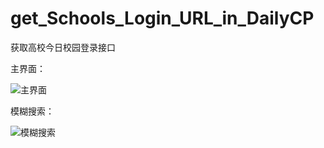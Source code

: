 # get_Schools_Login_URL_in_DailyCP
获取高校今日校园登录接口

主界面：

![主界面](https://s3.bmp.ovh/imgs/2022/05/05/7d6768532901e968.png)

模糊搜索：

![模糊搜索](https://s3.bmp.ovh/imgs/2022/05/05/d24ea34475f891d4.png)